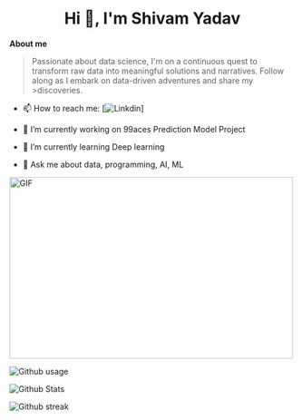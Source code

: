  <h1 align="center">Hi 👋, I'm Shivam Yadav</h1>
 
**About me**

>Passionate about data science, I'm on a continuous quest to transform raw data into meaningful solutions and narratives. Follow along as I embark on data-driven adventures and share my >discoveries.

- 📫 How to reach me: 
[![Linkdin](www.linkedin.com/in/shivam-yadav-6b4a601b0)]


- 🔭 I’m currently working on 99aces Prediction Model Project
- 🌱 I’m currently learning Deep learning
<!-- - 👯 I’m looking to collaborate on -->
<!-- - 🤔 I’m looking for help with ... -->
- 💬 Ask me about  data, programming, AI, ML
<!-- - 😄 Pronouns: ...
- ⚡ Fun fact: ... -->

<img class="align" align="center" alt="GIF" src="https://github.com/abhisheknaiidu/abhisheknaiidu/blob/master/code.gif?raw=true" width="500" height="320" />

![Github usage](https://github-readme-stats.vercel.app/api/top-langs/?username=Basuri0126)

![Github Stats](https://github-readme-stats.vercel.app/api?username=Basuri0126)

![Github streak](https://github-readme-streak-stats.herokuapp.com/?user=Basuri0126)

